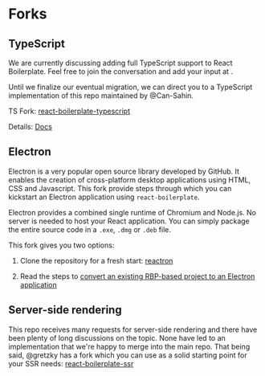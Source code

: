 # Forks

## TypeScript

<!-- TODO: Add link to TS discussion here -->

We are currently discussing adding full TypeScript support to React Boilerplate. Feel free to join the conversation and add your input at []().

Until we finalize our eventual migration, we can direct you to a TypeScript implementation of this repo maintained by @Can-Sahin.

TS Fork: [react-boilerplate-typescript](https://github.com/Can-Sahin/react-boilerplate-typescript)

Details: [Docs](https://github.com/Can-Sahin/react-boilerplate-typescript/blob/master/docs/general/typescript.md)

## Electron

Electron is a very popular open source library developed by GitHub. It enables the creation of cross-platform desktop applications using HTML, CSS and Javascript. This fork provide steps through which you can kickstart an Electron application using `react-boilerplate`.

Electron provides a combined single runtime of Chromium and Node.js. No server is needed to host your React application. You can simply package the entire source code in a `.exe`, `.dmg` or `.deb` file.

This fork gives you two options:

1. Clone the repository for a fresh start: [reactron](https://github.com/mjangir/reactron)

2. Read the steps to [convert an existing RBP-based project to an Electron application](https://github.com/mjangir/reactron/wiki/Convert-Existing-To-Electron)

## Server-side rendering

This repo receives many requests for server-side rendering and there have been plenty of long discussions on the topic. None have led to an implementation that we're happy to merge into the main repo. That being said, @gretzky has a fork which you can use as a solid starting point for your SSR needs: [react-boilerplate-ssr](https://github.com/gretzky/react-boilerplate-ssr)
